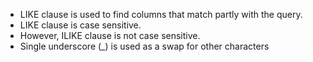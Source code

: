 - LIKE clause is used to find columns that match partly with the query.
- LIKE clause is case sensitive.
- However, ILIKE clause is not case sensitive.
- Single underscore (\_) is used as a swap for other characters